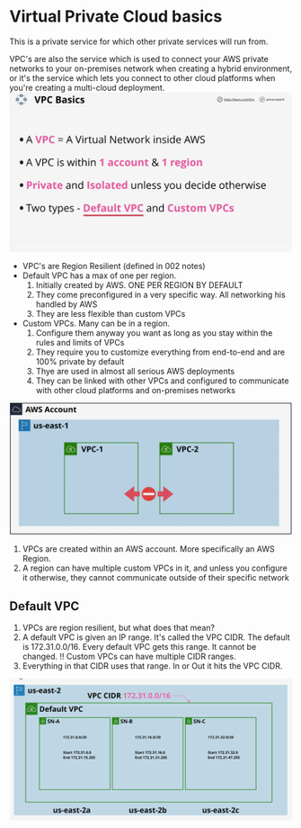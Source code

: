 # Virtual Private Cloud basics
This is a private service for which other private services will run from.   

VPC's are also the service which is used to connect your AWS private networks to your on-premises network when creating a hybrid environment, or it's the service which lets you connect to other cloud platforms when you're creating a multi-cloud deployment.
 ![network_01](../assets/vpc_01.png)
 * VPC's are Region Resilient (defined in 002 notes)
 * Default VPC has a max of one per region.
    1. Initially created by AWS. ONE PER REGION BY DEFAULT
    2. They come preconfigured in a very specific way. All networking his handled by AWS
    3. They are less flexible than custom VPCs
 * Custom VPCs. Many can be in a region.
    1. Configure them anyway you want as long as you stay within the rules and limits of VPCs
    2. They require you to customize everything from end-to-end and are 100% private by default
    3. Thye are used in almost all serious AWS deployments
    4. They can be linked with other VPCs and configured to communicate with other cloud platforms and on-premises networks

![network_02](../assets/vpc_02.png)
1. VPCs are created within an AWS account.  More specifically an AWS Region.
2. A region can have multiple custom VPCs in it, and unless you configure it otherwise, they cannot communicate outside of their specific network

## Default VPC
1. VPCs are region resilient, but what does that mean?
2. A default VPC is given an IP range.  It's called the VPC CIDR. The default is 172.31.0.0/16.  Every default VPC gets this range.  It cannot be changed. !! Custom VPCs can have multiple CIDR ranges.
3. Everything in that CIDR uses that range.  In or Out it hits the VPC CIDR.

![network_03](../assets/vpc_03.png)

